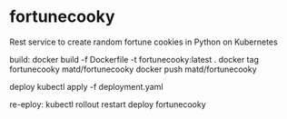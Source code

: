 # fortunecooky
Rest service to create random fortune cookies in Python on Kubernetes

build:
docker build -f Dockerfile -t fortunecooky:latest .
docker tag fortunecooky matd/fortunecooky
docker push matd/fortunecooky

deploy
kubectl apply -f deployment.yaml

re-eploy:
kubectl rollout restart deploy fortunecooky